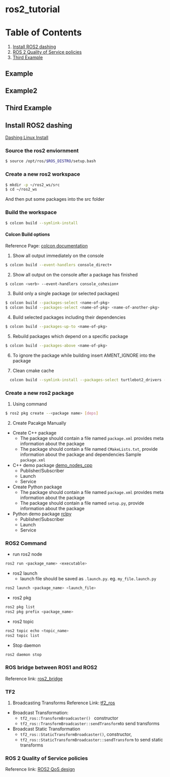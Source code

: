 # ros2_tutorial

# Table of Contents
1. [Install ROS2 dashing ](#install-ros2-dashing )
2. [ROS 2 Quality of Service policies](#ros-2-quality-of-service-policies)
3. [Third Example](#third-example)

## Example
## Example2
## Third Example
## Install ROS2 dashing 
[Dashing Linux Install](https://index.ros.org/doc/ros2/Installation/Dashing/Linux-Install-Debians/)

### Source the ros2 enviornment 
```bash
$ source /opt/ros/$ROS_DISTRO/setup.bash
```
### Create a new ros2 workspace
```bash
$ mkdir -p ~/ros2_ws/src
$ cd ~/ros2_ws
```
And then put some packages into the src folder 
### Build the workspace
```bash
$ colcon build --symlink-install
```
#### Colcon Build options 
Reference Page: [colcon documentation](https://buildmedia.readthedocs.org/media/pdf/colcon/latest/colcon.pdf)
 1. Show all output immediately on the console
 ```bash 
 $ colcon build --event-handlers console_direct+
 ```
 2. Show all output on the console after a package has finished
 ```bash
 $ colcon <verb> --event-handlers console_cohesion+
 ```
 3. Build only a single package (or selected packages)
 ```bash
 $ colcon build --packages-select <name-of-pkg>
 $ colcon build --packages-select <name-of-pkg> <name-of-another-pkg>
 ```
 4. Build selected packages including their dependencies
 ```bash
 $ colcon build --packages-up-to <name-of-pkg>
 ```
 5. Rebuild packages which depend on a specific package
 ```bash
 $ colcon build --packages-above <name-of-pkg>
  ```
 6. To ignore the package while building 
 insert AMENT_IGNORE into the package 
 
 6. Clean cmake cache
```bash
  colcon build --symlink-install --packages-select turtlebot2_drivers --cmake-clean-cache
```
 ### Create a new ros2 package
 1. Using command 
 ```bash 
 $ ros2 pkg create --<package name> [deps]
 ```
 2. Create Pacakge Manually
* Create C++ package
    * The package should contain a file named ``package.xml`` provides meta information about the package
    * The package should contain a file named ``CMakeLists.txt``, provide information about the package and dependencies
    Sample ``package.xml``
* C++ demo package [demo_nodes_cpp](https://github.com/ros2/demos/tree/dashing/demo_nodes_cpp)
    * Publisher/Subscriber
    * Launch 
    * Service 
* Create Python package
    * The package should contain a file named ``package.xml`` provides meta information about the package
    * The package should contain a file named ``setup.py``, provide information about the package
* Python demo package [rclpy](https://github.com/ros2/examples/tree/dashing/rclpy)
    * Publisher/Subscriber
    * Launch 
    * Service 

### ROS2 Command
* run ros2 node 
```bash
ros2 run <package_name> <executable>
```
* ros2 launch
  * launch file should be saved as `.launch.py`. eg. `my_file.launch.py`
```bash 
ros2 launch <package_name> <launch_file>
```
* ros2 pkg 
```bash
ros2 pkg list
ros2 pkg prefix <package_name>
```
* ros2 topic
```bash
ros2 topic echo <topic_name>
ros2 topic list
```
* Stop daemon
```bash
ros2 daemon stop
```
### ROS bridge between ROS1 and ROS2
Reference link: [ros2_bridge](https://github.com/ros2/ros1_bridge/blob/master/README.md#build-the-bridge-from-source)
### TF2 
1. Broadcasting Transforms
Reference Link: [tf2_ros](http://wiki.ros.org/tf2_ros)
* Broadcast Transformation: 
  * `tf2_ros::TransformBroadcaster() ` constructor
  * `tf2_ros::TransformBroadcaster::sendTransform`to send transforms 
* Broadcast Static Transformation 
  * `tf2_ros::StaticTransformBroadcaster()`, constructor,
  * `tf2_ros::StaticTransformBroadcaster::sendTransform` to send static transforms 
### ROS 2 Quality of Service policies
Reference link: [ROS2 QoS design](https://design.ros2.org/articles/qos.html)
 

